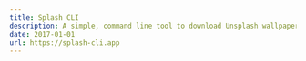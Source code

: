 ```yaml
---
title: Splash CLI
description: A simple, command line tool to download Unsplash wallpapers. It’s not intended to be anything particularly fancy — it just works.
date: 2017-01-01
url: https://splash-cli.app
---
```

